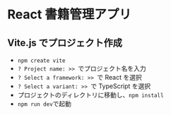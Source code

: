 # React 書籍管理アプリ

## Vite.js でプロジェクト作成

- `npm create vite`
- `? Project name: >> `でプロジェクト名を入力
- `? Select a framework: >> `で React を選択
- `? Select a variant: >> `で TypeScript を選択
- プロジェクトのディレクトリに移動し、`npm install`
- `npm run dev`で起動
